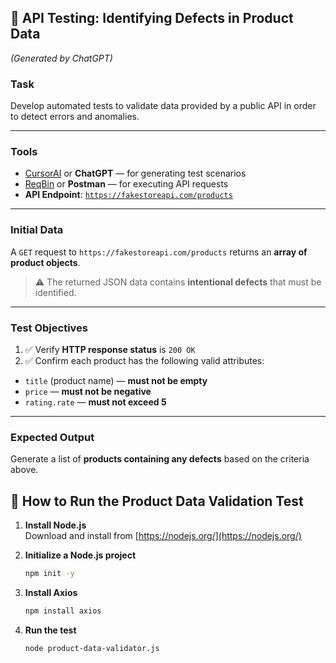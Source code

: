 ## 🧪 API Testing: Identifying Defects in Product Data

_(Generated by ChatGPT)_

### **Task**
Develop automated tests to validate data provided by a public API in order to detect errors and anomalies.

---

### **Tools**
- [CursorAI](https://cursor.sh/) or **ChatGPT** — for generating test scenarios
- [ReqBin](https://reqbin.com/) or **Postman** — for executing API requests
- **API Endpoint**: [`https://fakestoreapi.com/products`](https://fakestoreapi.com/products)

---

### **Initial Data**
A `GET` request to `https://fakestoreapi.com/products` returns an **array of product objects**.

> ⚠️ The returned JSON data contains **intentional defects** that must be identified.

---

### **Test Objectives**
1. ✅ Verify **HTTP response status** is `200 OK`
2. ✅ Confirm each product has the following valid attributes:
  - `title` (product name) — **must not be empty**
  - `price` — **must not be negative**
  - `rating.rate` — **must not exceed 5**

---

### **Expected Output**
Generate a list of **products containing any defects** based on the criteria above.


## 🚀 How to Run the Product Data Validation Test

1. **Install Node.js**  
   Download and install from [https://nodejs.org/](https://nodejs.org/)

2. **Initialize a Node.js project**
   ```bash
   npm init -y
   ```

3. **Install Axios**
   ```bash
   npm install axios
   ```

4. **Run the test**
   ```bash
   node product-data-validator.js
   ```
